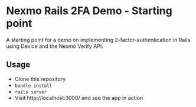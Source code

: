 # Nexmo Rails 2FA Demo - Starting point

A starting point for a demo on implementing 2-factor-authentication in Rails
using Device and the Nexmo Verify API.

## Usage

* Clone this repository
* `bundle install`
* `rails server`
* Visit http://localhost:3000/ and see the app in action

